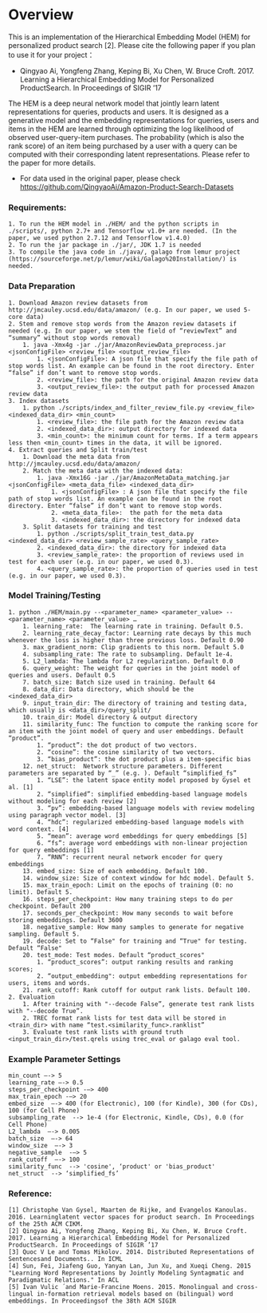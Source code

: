 # Overview #
This is an implementation of the Hierarchical Embedding Model (HEM) for personalized product search [2]. Please cite the following paper if you plan to use it for your project：
    
*	Qingyao Ai, Yongfeng Zhang, Keping Bi, Xu Chen, W. Bruce Croft. 2017. Learning a Hierarchical Embedding Model for Personalized ProductSearch. In Proceedings of SIGIR ’17
    	
The HEM is a deep neural network model that jointly learn latent representations for queries, products and users. 
It is designed as a generative model and the embedding representations for queries, users and items in the HEM are learned through optimizing the log likelihood of observed user-query-item purchases. 
The probability (which is also the rank score) of an item being purchased by a user with a query can be computed with their corresponding latent representations. 
Please refer to the paper for more details.

* For data used in the original paper, please check https://github.com/QingyaoAi/Amazon-Product-Search-Datasets

### Requirements: ###
    1. To run the HEM model in ./HEM/ and the python scripts in ./scripts/, python 2.7+ and Tensorflow v1.0+ are needed. (In the paper, we used python 2.7.12 and Tensorflow v1.4.0)
    2. To run the jar package in ./jar/, JDK 1.7 is needed
    3. To compile the java code in ./java/, galago from lemur project (https://sourceforge.net/p/lemur/wiki/Galago%20Installation/) is needed. 

### Data Preparation ###
    1. Download Amazon review datasets from http://jmcauley.ucsd.edu/data/amazon/ (e.g. In our paper, we used 5-core data)
    2. Stem and remove stop words from the Amazon review datasets if needed (e.g. In our paper, we stem the field of “reviewText” and “summary” without stop words removal)
        1. java -Xmx4g -jar ./jar/AmazonReviewData_preprocess.jar <jsonConfigFile> <review_file> <output_review_file>
            1. <jsonConfigFile>: A json file that specify the file path of stop words list. An example can be found in the root directory. Enter “false” if don’t want to remove stop words. 
            2. <review_file>: the path for the original Amazon review data
            3. <output_review_file>: the output path for processed Amazon review data
    3. Index datasets
        1. python ./scripts/index_and_filter_review_file.py <review_file> <indexed_data_dir> <min_count>
            1. <review_file>: the file path for the Amazon review data
            2. <indexed_data_dir>: output directory for indexed data
            3. <min_count>: the minimum count for terms. If a term appears less then <min_count> times in the data, it will be ignored.
    4. Extract queries and Split train/test
        1. Download the meta data from http://jmcauley.ucsd.edu/data/amazon/ 
        2. Match the meta data with the indexed data:
            1. java -Xmx16G -jar ./jar/AmazonMetaData_matching.jar <jsonConfigFile> <meta_data_file> <indexed_data_dir>
                1. <jsonConfigFile> : A json file that specify the file path of stop words list. An example can be found in the root directory. Enter “false” if don’t want to remove stop words. 
                2. <meta_data_file>:  the path for the meta data
                3. <indexed_data_dir>: the directory for indexed data
        3. Split datasets for training and test
            1. python ./scripts/split_train_test_data.py <indexed_data_dir> <review_sample_rate> <query_sample_rate>
            2. <indexed_data_dir>: the directory for indexed data
            3. <review_sample_rate>: the proportion of reviews used in test for each user (e.g. in our paper, we used 0.3).
            4. <query_sample_rate>: the proportion of queries used in test (e.g. in our paper, we used 0.3).

	

### Model Training/Testing ###
    1. python ./HEM/main.py --<parameter_name> <parameter_value> --<parameter_name> <parameter_value> … 
        1. learning_rate:  The learning rate in training. Default 0.5.
        2. learning_rate_decay_factor: Learning rate decays by this much whenever the loss is higher than three previous loss. Default 0.90
        3. max_gradient_norm: Clip gradients to this norm. Default 5.0
        4. subsampling_rate: The rate to subsampling. Default 1e-4. 
        5. L2_lambda: The lambda for L2 regularization. Default 0.0
        6. query_weight: The weight for queries in the joint model of queries and users. Default 0.5
        7. batch_size: Batch size used in training. Default 64
        8. data_dir: Data directory, which should be the <indexed_data_dir>
        9. input_train_dir: The directory of training and testing data, which usually is <data_dir>/query_split/
        10. train_dir: Model directory & output directory
        11. similarity_func: The function to compute the ranking score for an item with the joint model of query and user embeddings. Default “product”.
            1. “product”: the dot product of two vectors.
            2. “cosine”: the cosine similarity of two vectors.
            3. “bias_product”: the dot product plus a item-specific bias
        12. net_struct:  Network structure parameters. Different parameters are separated by “_” (e.g. ). Default “simplified_fs”
            1. “LSE”: the latent space entity model proposed by Gysel et al. [1]
            2. “simplified”: simplified embedding-based language models without modeling for each review [2]
            3. “pv”: embedding-based language models with review modeling using paragraph vector model. [3]
            4. “hdc”: regularized embedding-based language models with word context. [4]
            5. “mean”: average word embeddings for query embeddings [5]
            6. “fs”: average word embeddings with non-linear projection for query embeddings [1]
            7. “RNN”: recurrent neural network encoder for query embeddings
        13. embed_size: Size of each embedding. Default 100.
        14. window_size: Size of context window for hdc model. Default 5.
        15. max_train_epoch: Limit on the epochs of training (0: no limit). Default 5.
        16. steps_per_checkpoint: How many training steps to do per checkpoint. Default 200
        17. seconds_per_checkpoint: How many seconds to wait before storing embeddings. Default 3600
        18. negative_sample: How many samples to generate for negative sampling. Default 5.
        19. decode: Set to “False" for training and “True" for testing. Default “False"
        20. test_mode: Test modes. Default “product_scores"
            1. “product_scores”: output ranking results and ranking scores; 
            2. “output_embedding": output embedding representations for users, items and words.
        21. rank_cutoff: Rank cutoff for output rank lists. Default 100.
    2. Evaluation
        1. After training with "--decode False”, generate test rank lists with "--decode True”.
        2. TREC format rank lists for test data will be stored in <train_dir> with name “test.<similarity_func>.ranklist”
        3. Evaluate test rank lists with ground truth <input_train_dir>/test.qrels using trec_eval or galago eval tool.

### Example Parameter Settings ###
	min_count —-> 5 
	learning_rate —-> 0.5
	steps_per_checkpoint -—> 400
	max_train_epoch -—> 20
	embed_size  —-> 400 (for Electronic), 100 (for Kindle), 300 (for CDs), 100 (for Cell Phone)
	subsampling_rate  --> 1e-4 (for Electronic, Kindle, CDs), 0.0 (for Cell Phone)
	L2_lambda  —-> 0.005
	batch_size  —-> 64
	window_size  —-> 3
	negative_sample  -—> 5
	rank_cutoff  —-> 100
	similarity_func  --> 'cosine', ‘product' or 'bias_product' 
	net_struct  --> ‘simplified_fs’ 


### Reference: ###
    [1] Christophe Van Gysel, Maarten de Rijke, and Evangelos Kanoulas. 2016. Learninglatent vector spaces for product search. In Proceedings of the 25th ACM CIKM.
    [2] Qingyao Ai, Yongfeng Zhang, Keping Bi, Xu Chen, W. Bruce Croft. 2017. Learning a Hierarchical Embedding Model for Personalized ProductSearch. In Proceedings of SIGIR ’17
    [3] Quoc V Le and Tomas Mikolov. 2014. Distributed Representations of Sentencesand Documents.. In ICML
    [4] Sun, Fei, Jiafeng Guo, Yanyan Lan, Jun Xu, and Xueqi Cheng. 2015 "Learning Word Representations by Jointly Modeling Syntagmatic and Paradigmatic Relations." In ACL 
    [5] Ivan Vulic ́ and Marie-Francine Moens. 2015. Monolingual and cross-lingual in-formation retrieval models based on (bilingual) word embeddings. In Proceedingsof the 38th ACM SIGIR